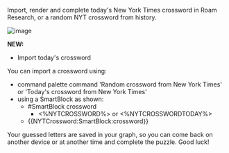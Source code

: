 Import, render and complete today's New York Times crossword in Roam Research, or a random NYT crossword from history.

![image](https://github.com/mlava/crosswords/assets/6857790/b9ba7fc3-5eed-4ec3-a547-67168a8a1043)

**NEW:**
- Import today's crossword

You can import a crossword using:
- command palette command 'Random crossword from New York Times' or 'Today\'s crossword from New York Times'
- using a SmartBlock as shown:
  - #SmartBlock crossword
    - <%NYTCROSSWORD%> or <%NYTCROSSWORDTODAY%>
  - {{NYTCrossword:SmartBlock:crossword}}

Your guessed letters are saved in your graph, so you can come back on another device or at another time and complete the puzzle. Good luck!
